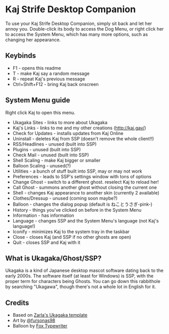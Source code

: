 # Kaj Strife Desktop Companion

To use your Kaj Strife Desktop Companion, simply sit back and let her annoy you. Double-click its body to access the Dog Menu, or right click her to access the System Menu, which has many more options, such as changing her appearance.

## Keybinds
* F1 - opens this readme
* T - make Kaj say a random message
* R - repeat Kaj's previous message
* Ctrl+Shift+F12 - bring Kaj back onscreen

## System Menu guide
Right click Kaj to open this menu.
* Ukagaka Sites - links to more about Ukagaka
* Kaj's Links - links to me and my other creations (http://kaj.gay/)
* Check for Updates - installs updates from Kaj Online
* Uninstall - deletes Kaj from SSP (doesn't remove the whole client!!)
* RSS/Headlines - unused (built into SSP)
* Plugins - unused (built into SSP)
* Check Mail - unused (built into SSP)
* Shell Scaling - make Kaj bigger or smaller
* Balloon Scaling - unused(?)
* Utilities - a bunch of stuff built into SSP, may or may not work
* Preferences - leads to SSP's settings window with tons of options
* Change Ghost - switch to a different ghost. reselect Kaj to reload her!
* Call Ghost - summons another ghost without closing the current one
* Shell - changes Kaj appearance to another skin (currently 2 available)
* Clothes/Dressup - unused (coming soon maybe?)
* Balloon - changes the dialog popup (default is ねことうさぎ-pink-)
* History - things you've clicked on before in the System Menu
* Information - has information
* Language - changes SSP and the System Menu's language (not Kaj's language!)
* Iconify - minimizes Kaj to the system tray in the taskbar
* Close - closes Kaj (and SSP if no other ghosts are open)
* Quit - closes SSP and Kaj with it

## What is Ukagaka/Ghost/SSP?
Ukagaka is a kind of Japanese desktop mascot software dating back to the early 2000s. The software itself (at least for Windows) is SSP, with the proper term for characters being Ghosts. You can go down this rabbithole by searching "Ukagawa", though there's not a whole lot in English for it.

## Credits
* Based on [Zarla's Ukagaka template](ashido.com/ukagaka)
* Art by [@fursonas98](https://twitter.com/fursonas98)
* Balloon by [Fox Typewriter](http://foxtypewriter.side-story.net/%E3%83%90%E3%83%AB%E3%83%BC%E3%83%B3%E9%85%8D%E5%B8%83/%E3%83%90%E3%83%AB%E3%83%BC%E3%83%B3%EF%BC%95%E7%A8%AE%E9%85%8D%E5%B8%83)
